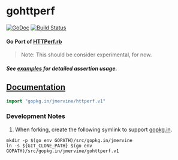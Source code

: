 # gohttperf

[![GoDoc](http://godoc.org/gopkg.in/jmervine/httperf.v1?status.png)](http://godoc.org/gopkg.in/jmervine/httperf.v1)    [![Build Status](https://travis-ci.org/jmervine/gohttperf.svg?branch=master)](https://travis-ci.org/jmervine/gohttperf)

#### Go Port of [HTTPerf.rb](https://github.com/jmervine/httperfrb)

> Note: This should be consider experimental, for now.

##### See [examples](_example) for detailed assertion usage.

## [Documentation](http://godoc.org/gopkg.in/jmervine/httperf.v1)

```go
import "gopkg.in/jmervine/httperf.v1"
```

### Development Notes

1. When forking, create the following symlink to support [gopkg.in](http://gopkg.in/).

```
mkdir -p $(go env GOPATH)/src/gopkg.in/jmervine
ln -s ${GIT_CLONE_PATH} $(go env GOPATH)/src/gopkg.in/jmervine/gohttperf.v1
```
